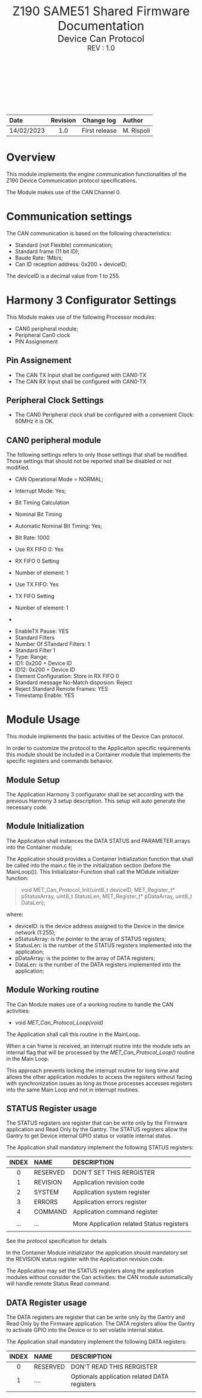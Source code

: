 <center><font size =6">Z190 SAME51 Shared Firmware Documentation</font></center>
<center><font size =5">Device Can Protocol</font></center>
<center><font size =4">REV : 1.0</font></center>


 <br/><br/>
 <br/><br/>
 <br/><br/>
 <br/><br/>

<center>
<font size =4">

|Date |Revision | Change log| Author|
|:---| :----: | :----: |:---|
|14/02/2023|1.0|First release| M. Rispoli|

</font>
</center>

<div style="page-break-after: always;"></div>

# Overview

This module implements the engine communication functionalities 
of the Z190 Device Communication protocol specifications.

The Module makes use of the CAN Channel 0.

# Communication settings

The CAN communication is based on the following   characteristics:

- Standard (not Flexible) communication;
- Standard frame (11 bit ID);
- Baude Rate: 1Mb/s; 
- Can ID reception address: 0x200 + deviceID;

The deviceID is a decimal value from 1 to 255.


# Harmony 3 Configurator Settings

This Module makes use of the following Processor modules:

- CAN0 peripheral module;
- Peripheral Can0 clock
- PIN Assignement

## Pin Assignement

+ The CAN TX Input shall be configured with CAN0-TX 
+ The CAN RX Input shall be configured with CAN0-TX 

## Peripheral Clock Settings

+ The CAN0 Peripheral clock shall be configured with a convenient Clock: 60MHz it is OK.

## CAN0 peripheral module

The following settings refers to only those settings that shall be modified.
Those settings that should not be reported shall be disabled or not modified.

+ CAN Operational Mode = NORMAL;
+ Interrupt Mode: Yes;
+ Bit Timing Calculation
+ Nominal Bit Timing
+ Automatic Nominal Bit Timing: Yes;
+ BIt Rate: 1000

+ Use RX FIFO 0: Yes
+ RX FIFO 0 Setting
+ Number of element: 1

+ Use TX FIFO: Yes
+ TX FIFO Setting
+ Number of element: 1
*
+ EnableTX Pause: YES
+ Standard Filters 
+ Number Of STandard Filters: 1
+ Standard Filter 1
+ Type: Range;
+ ID1: 0x200 + Device ID
+ ID12: 0x200 + Device ID
+ Element Configuration: Store in RX FIFO 0
+ Standard message No-Match disposion: Reject
+ Reject Standard Remote Frames: YES
+ Timestamp Enable: YES 

# Module Usage

This module implements the basic activities of the Device Can protocol.

In order to customize the protocol to the Applicaiton specific requirements 
this module should be included in a Container module that implements the 
specific registers and commands behavior.

## Module Setup

The Application Harmony 3 configurator shall be set according with the previous 
Harmony 3 setup description. This setup will auto generate the necessary code.

## Module Initialization

The Application shall instances the DATA STATUS and PARAMETER arrays into the Container module;

The Application should provides a Container Initialization function that shall be 
called into the main.c file in the initialization section (before the MainLoop()). This Initializator-Function shall call the MOdule initializer function: 

> void MET_Can_Protocol_Init(uint8_t deviceID, MET_Register_t* pStatusArray, uint8_t StatusLen, MET_Register_t* pDataArray, uint8_t DataLen);

where:
+ deviceID: is the device address assigned to the Device in the device network (1:255);
+ pStatusArray: is the pointer to the array of STATUS registers;
+ StatusLen: is the number of the STATUS registers implemented into the application;
+ pDataArray: is the pointer to the array of DATA registers;
+ DataLen: is the number of the DATA registers implemented into the application;

## Module Working routine

The Can Module makes use of a working routine to handle the CAN activities:
+ void *MET_Can_Protocol_Loop(void)*

The Application shall call this routine in the MainLoop.

When a can frame is received, an interrupt routine into the module sets an internal flag that will be processed by the *MET_Can_Protocol_Loop()* routine in the Main Loop. 

This approach prevents locking the interrupt routine for long time and
allows the other application modules to access the registers without facing 
with synchronization issues as long as those processes accesses registers into the same Main Loop and not in interrupt routines.

## STATUS Register usage

The STATUS registers are register that can be write only by the Firmware application 
and Read Only by the Gantry. The STATUS registers allow the Gantry 
to get Device internal GPIO status or volatile internal status.

The Application shall mandatory implement the following STATUS registers:

|INDEX|NAME|DESCRIPTION|
|:---:|:---|:---|
|0|RESERVED|DON'T SET THIS RERGISTER|
|1|REVISION|Application revision code|
|2|SYSTEM|Application system register|
|3|ERRORS|Application errors register|
|4|COMMAND|Application command register|
|||
|...|...|More Application related Status registers|
|||

See the protocol specification for details

In the Container Module initializator the application should mandatory set  
the REVISION status register with the Application revision code.

The Application may set the STATUS registers along the application modules 
without consider the Can activities: the CAN module automatically will 
handle remote Status Read command.

## DATA Register usage

The DATA registers are register that can be write only by the Gantry 
and Read Only by the Firmware application. The DATA registers allow the Gantry 
to activate GPIO into the Device or to set volatile internal status.

The Application shall mandatory implement the following DATA registers:

|INDEX|NAME|DESCRIPTION|
|:---:|:---|:---|
|0|RESERVED|DON'T READ THIS RERGISTER|
|1|....|Optionals application related DATA registers|
|||



